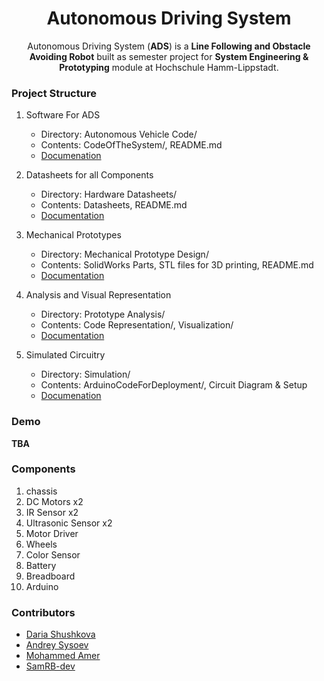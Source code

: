<div align="center">

<h1>Autonomous Driving System</h1>

Autonomous Driving System (**ADS**) is a **Line Following and Obstacle Avoiding Robot** built as semester project for **System Engineering & Prototyping** module at Hochschule Hamm-Lippstadt.

</div>

### Project Structure

1. Software For ADS
    - Directory: Autonomous Vehicle Code/
    - Contents: CodeOfTheSystem/, README.md
    - [Documenation](https://github.com/DariaShushkova/Autonomous_vehicle_prototype/tree/main/Autonomous%20Vehicle%20Code)

2. Datasheets for all Components
    - Directory: Hardware Datasheets/
    - Contents: Datasheets, README.md
    - [Documentation](https://github.com/DariaShushkova/Autonomous_vehicle_prototype/tree/main/Hardware%20Datasheets)

3. Mechanical Prototypes
    - Directory: Mechanical Prototype Design/
    - Contents: SolidWorks Parts, STL files for 3D printing, README.md
    - [Documentation](https://github.com/DariaShushkova/Autonomous_vehicle_prototype/tree/main/Mechanical%20Prototype%20Design)

4. Analysis and Visual Representation
    - Directory: Prototype Analysis/
    - Contents: Code Representation/, Visualization/
    - [Documentation](https://github.com/DariaShushkova/Autonomous_vehicle_prototype/tree/main/Prototype%20Analysis)

5. Simulated Circuitry
    - Directory: Simulation/
    - Contents: ArduinoCodeForDeployment/, Circuit Diagram & Setup
    - [Documenation](https://github.com/DariaShushkova/Autonomous_vehicle_prototype/tree/main/simulation)


### Demo

**TBA**

### Components

1. chassis
2. DC Motors x2
3. IR Sensor x2
4. Ultrasonic Sensor x2
5. Motor Driver
6. Wheels
7. Color Sensor
8. Battery
9. Breadboard
10. Arduino

### Contributors

- [Daria Shushkova](github.com/DariaShushkova)
- [Andrey Sysoev](github.com/andrey-sysoev)
- [Mohammed Amer](github.com/amer195)
- [SamRB-dev](github.com/SamRB-dev)